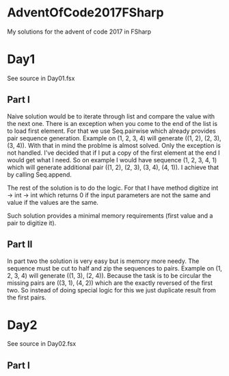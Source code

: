 # AdventOfCode2017FSharp
My solutions for the advent of code 2017 in FSharp

# Day1

See source in Day01.fsx

## Part I
Naive solution would be to iterate through list and compare the value with the next one. There is an exception when you come to the end of the list is to load first element.
For that we use Seq.pairwise which already provides pair sequence generation. Example on (1, 2, 3, 4) will generate ((1, 2), (2, 3), (3, 4)). With that in mind the problme is almost solved. Only the exception is not handled. I've decided that if I put a copy of the first element at the end I would get what I need. So on example I would have sequence (1, 2, 3, 4, 1) which will generate additional pair ((1, 2), (2, 3), (3, 4), (4, 1)). I achieve that by calling Seq.append. 

The rest of the solution is to do the logic. For that I have method digitize int -> int -> int which returns 0 if the input parameters are not the same and value if the values are the same.

Such solution provides a minimal memory requirements (first value and a pair to digitize it).

## Part II
In part two the solution is very easy but is memory more needy. The sequence must be cut to half and zip the sequences to pairs. Example on (1, 2, 3, 4) will generate ((1, 3), (2, 4)). Because the task is to be circular the missing pairs are ((3, 1), (4, 2)) which are the exactly reversed of the first two. So instead of doing special logic for this we just duplicate result from the first pairs.

# Day2

See source in Day02.fsx

## Part I
